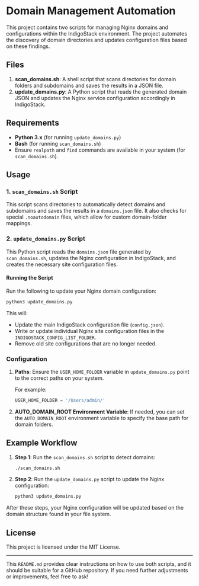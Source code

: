 # Domain Management Automation

This project contains two scripts for managing Nginx domains and configurations within the IndigoStack environment.
The project automates the discovery of domain directories and updates configuration files based on these findings.

## Files

1. **scan_domains.sh**: A shell script that scans directories for domain folders and subdomains and saves the results in a JSON file.
2. **update_domains.py**: A Python script that reads the generated domain JSON and updates the Nginx service configuration accordingly in IndigoStack.

## Requirements

- **Python 3.x** (for running `update_domains.py`)
- **Bash** (for running `scan_domains.sh`)
- Ensure `realpath` and `find` commands are available in your system (for `scan_domains.sh`).

## Usage

### 1. `scan_domains.sh` Script

This script scans directories to automatically detect domains and subdomains and saves the results in a `domains.json` file.
It also checks for special `.noautodomain` files, which allow for custom domain-folder mappings.


### 2. `update_domains.py` Script

This Python script reads the `domains.json` file generated by `scan_domains.sh`,
updates the Nginx configuration in IndigoStack, and creates the necessary site configuration files.

#### Running the Script

Run the following to update your Nginx domain configuration:

```bash
python3 update_domains.py
```

This will:
- Update the main IndigoStack configuration file (`config.json`).
- Write or update individual Nginx site configuration files in the `INDIGOSTACK_CONFIG_LIST_FOLDER`.
- Remove old site configurations that are no longer needed.

### Configuration

1. **Paths**: Ensure the `USER_HOME_FOLDER` variable in `update_domains.py` point to the correct paths on your system.
   
   For example:
   ```python
   USER_HOME_FOLDER = '/Users/admin/'
   ```

2. **AUTO_DOMAIN_ROOT Environment Variable**: If needed, you can set the `AUTO_DOMAIN_ROOT` environment variable to specify the base path for domain folders.

## Example Workflow

1. **Step 1**: Run the `scan_domains.sh` script to detect domains:
   ```bash
   ./scan_domains.sh
   ```

2. **Step 2**: Run the `update_domains.py` script to update the Nginx configuration:
   ```bash
   python3 update_domains.py
   ```

After these steps, your Nginx configuration will be updated based on the domain structure found in your file system.

## License

This project is licensed under the MIT License.

---

This `README.md` provides clear instructions on how to use both scripts, and it should be suitable for a GitHub repository. If you need further adjustments or improvements, feel free to ask!
